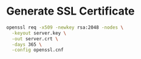 # Generate SSL Certificate


```bash
openssl req -x509 -newkey rsa:2048 -nodes \
  -keyout server.key \
  -out server.crt \
  -days 365 \
  -config openssl.cnf

```